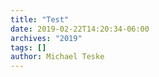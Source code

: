 ```yaml
---
title: "Test"
date: 2019-02-22T14:20:34-06:00
archives: "2019"
tags: []
author: Michael Teske
---
```

